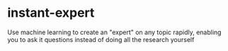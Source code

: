 # instant-expert
Use machine learning to create an "expert" on any topic rapidly, enabling you to ask it questions instead of doing all the research yourself
